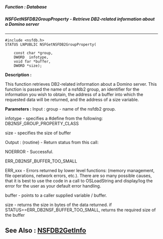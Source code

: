 ##### Function : Database
##### NSFGetNSFDB2GroupProperty -  Retrieve DB2-related information about a Domino server
---
```
#include <nsfdb.h>
STATUS LNPUBLIC NSFGetNSFDB2GroupProperty(

	const char *group,
	DWORD  infotype,
	void far *buffer,
	DWORD *size);
```
**Description :**

This function retrieves DB2-related information about a Domino server.  This 
function is passed the name of a nsfdb2 group,  an identifier for the 
information you wish to obtain, the address of a buffer into which the 
requested data will be returned, and the address of a size variable.


**Parameters :**
Input :
group  -  name of the nsfdb2 group.

infotype  -  specifies a #define from the following: DB2NSF_GROUP_PROPERTY_CLASS


size  -  specifies the size of buffer

Output :
(routine)  -  Return status from this call: 

NOERROR - Successful.

ERR_DB2NSF_BUFFER_TOO_SMALL

ERR_xxx - Errors returned by lower level functions: (memory management, file operations, network errors, etc.).  There are so many possible causes, that it is best to use the code in a call to OSLoadString and display/log the error for the user as your default error handling.


buffer  -  points to a caller supplied variable / buffer.

size  -  returns the size in bytes of the data returned. 
 if STATUS==ERR_DB2NSF_BUFFER_TOO_SMALL, returns the required size of the buffer


**See Also :**
[NSFDB2GetInfo](/reference/Func/NSFDB2GetInfo)
---
